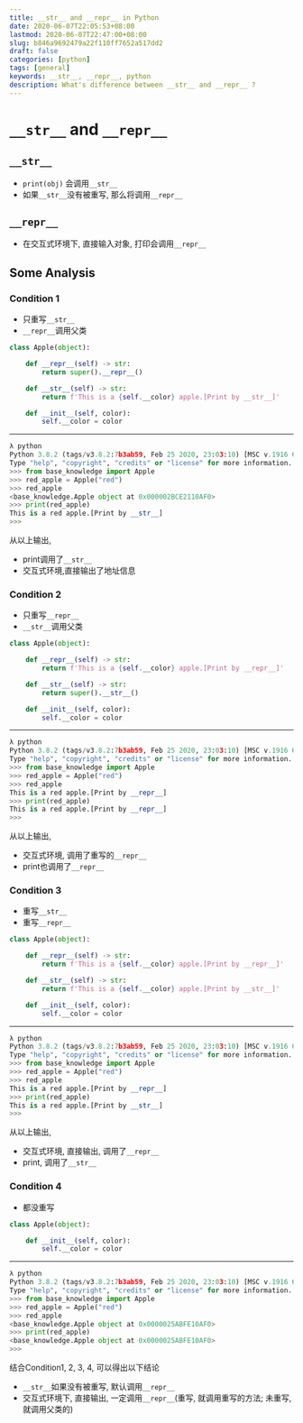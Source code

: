 ```yaml
---
title: __str__ and __repr__ in Python
date: 2020-06-07T22:05:53+08:00
lastmod: 2020-06-07T22:47:00+08:00
slug: b846a9692479a22f110ff7652a517dd2
draft: false
categories: [python]
tags: [general]
keywords: __str__, __repr__, python
description: What's difference between __str__ and __repr__ ?
---
```

# `__str__` and `__repr__` 

## `__str__`

- `print(obj)` 会调用`__str__`
- 如果`__str__`没有被重写, 那么将调用`__repr__`

## `__repr__`

- 在交互式环境下, 直接输入对象, 打印会调用`__repr__`

## Some Analysis

### Condition 1

- 只重写`__str__`
- `__repr__`调用父类

```python
class Apple(object):

    def __repr__(self) -> str:
        return super().__repr__()

    def __str__(self) -> str:
        return f'This is a {self.__color} apple.[Print by __str__]'

    def __init__(self, color):
        self.__color = color
```

---

```python
λ python
Python 3.8.2 (tags/v3.8.2:7b3ab59, Feb 25 2020, 23:03:10) [MSC v.1916 64 bit (AMD64)] on win32
Type "help", "copyright", "credits" or "license" for more information.
>>> from base_knowledge import Apple
>>> red_apple = Apple("red")
>>> red_apple
<base_knowledge.Apple object at 0x000002BCE2110AF0>
>>> print(red_apple)
This is a red apple.[Print by __str__]
>>>
```

从以上输出, 

- print调用了`__str__`
- 交互式环境,直接输出了地址信息

### Condition 2

- 只重写`__repr__`
- `__str__`调用父类

```python
class Apple(object):

    def __repr__(self) -> str:
        return f'This is a {self.__color} apple.[Print by __repr__]'

    def __str__(self) -> str:
        return super().__str__()

    def __init__(self, color):
        self.__color = color
```

---

```python
λ python
Python 3.8.2 (tags/v3.8.2:7b3ab59, Feb 25 2020, 23:03:10) [MSC v.1916 64 bit (AMD64)] on win32
Type "help", "copyright", "credits" or "license" for more information.
>>> from base_knowledge import Apple
>>> red_apple = Apple("red")
>>> red_apple
This is a red apple.[Print by __repr__]
>>> print(red_apple)
This is a red apple.[Print by __repr__]
>>>
```

从以上输出, 

- 交互式环境, 调用了重写的`__repr__`
- print也调用了`__repr__`

### Condition 3

- 重写`__str__`
- 重写`__repr__`

```python
class Apple(object):

    def __repr__(self) -> str:
        return f'This is a {self.__color} apple.[Print by __repr__]'

    def __str__(self) -> str:
        return f'This is a {self.__color} apple.[Print by __str__]'

    def __init__(self, color):
        self.__color = color
```

---

```python
λ python
Python 3.8.2 (tags/v3.8.2:7b3ab59, Feb 25 2020, 23:03:10) [MSC v.1916 64 bit (AMD64)] on win32
Type "help", "copyright", "credits" or "license" for more information.
>>> from base_knowledge import Apple
>>> red_apple = Apple("red")
>>> red_apple
This is a red apple.[Print by __repr__]
>>> print(red_apple)
This is a red apple.[Print by __str__]
>>>
```

从以上输出, 

- 交互式环境, 直接输出, 调用了`__repr__`
- print, 调用了`__str__`

### Condition 4

- 都没重写

```python
class Apple(object):

    def __init__(self, color):
        self.__color = color
```

---

```python
λ python
Python 3.8.2 (tags/v3.8.2:7b3ab59, Feb 25 2020, 23:03:10) [MSC v.1916 64 bit (AMD64)] on win32
Type "help", "copyright", "credits" or "license" for more information.
>>> from base_knowledge import Apple
>>> red_apple = Apple("red")
>>> red_apple
<base_knowledge.Apple object at 0x0000025ABFE10AF0>
>>> print(red_apple)
<base_knowledge.Apple object at 0x0000025ABFE10AF0>
>>>
```



结合Condition1, 2, 3, 4, 可以得出以下结论

- `__str__`如果没有被重写, 默认调用`__repr__`
- 交互式环境下, 直接输出, 一定调用`__repr__`(重写, 就调用重写的方法; 未重写, 就调用父类的)